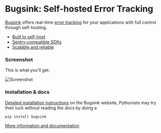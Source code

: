 # Bugsink: Self-hosted Error Tracking 

[Bugsink](https://www.bugsink.com/) offers real-time [error tracking](https://www.bugsink.com/error-tracking/) for your applications with full control
through self-hosting. 

* [Built to self-host](https://www.bugsink.com/built-to-self-host/)
* [Sentry-compatible SDKs](https://www.bugsink.com/connect-any-application/)
* [Scalable and reliable](https://www.bugsink.com/scalable-and-reliable/)

### Screenshot

This is what you'll get:

![Screenshot](https://www.bugsink.com/static/images/JsonSchemaDefinitionException.5e02c1544273.png)


### Installation & docs

[Detailed installation instructions](https://www.bugsink.com/docs/installation/) on the Bugsink website, Pythonists
may try their luck without reading the docs by doing a

```
pip install bugsink
```

[More information and documentation](https://www.bugsink.com/)
